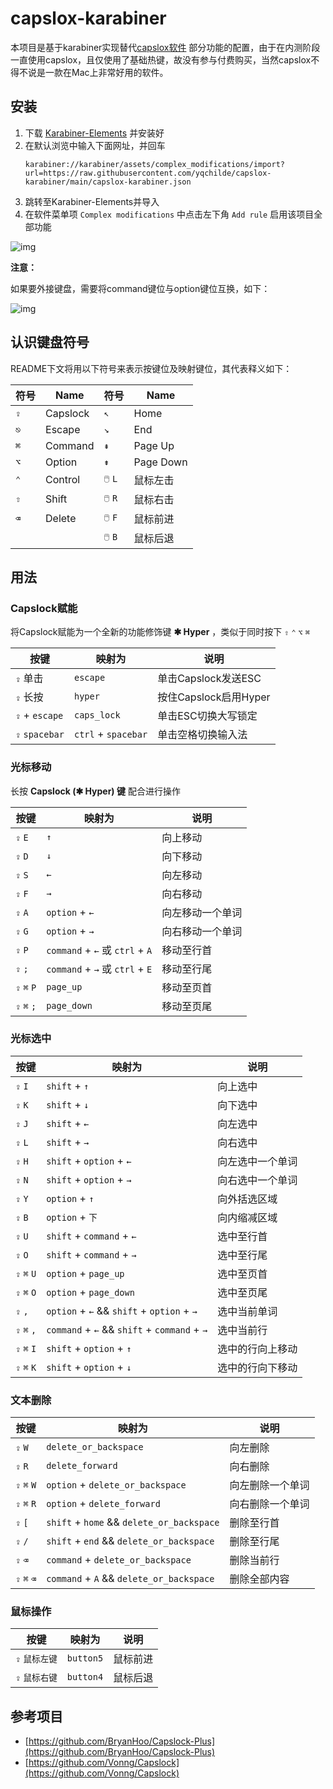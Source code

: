 # capslox-karabiner

本项目是基于karabiner实现替代[capslox软件](https://capslox.com)
部分功能的配置，由于在内测阶段一直使用capslox，且仅使用了基础热键，故没有参与付费购买，当然capslox不得不说是一款在Mac上非常好用的软件。

## 安装

1. 下载 [Karabiner-Elements](https://karabiner-elements.pqrs.org/) 并安装好
2. 在默认浏览中输入下面网址，并回车
    ```shell
    karabiner://karabiner/assets/complex_modifications/import?url=https://raw.githubusercontent.com/yqchilde/capslox-karabiner/main/capslox-karabiner.json
    ```
3. 跳转至Karabiner-Elements并导入
4. 在软件菜单项 `Complex modifications` 中点击左下角 `Add rule` 启用该项目全部功能

![img](https://github.com/yqchilde/capslox-karabiner/blob/main/screenshots/img1.jpeg "效果图1")

**注意：**

如果要外接键盘，需要将command键位与option键位互换，如下：

![img](https://github.com/yqchilde/capslox-karabiner/blob/main/screenshots/img2.jpeg "效果图2")

## 认识键盘符号

README下文将用以下符号来表示按键位及映射键位，其代表释义如下：

| 符号 | Name     | 符号    | Name      |
| ---- | -------- | ------- | --------- |
| `⇪`  | Capslock | `↖`     | Home      |
| `⎋`  | Escape   | `↘`     | End       |
| `⌘`  | Command  | `⇞`     | Page Up   |
| `⌥`  | Option   | `⇟`     | Page Down |
| `⌃`  | Control  | `🖱️` `L` | 鼠标左击  |
| `⇧`  | Shift    | `🖱️` `R` | 鼠标右击  |
| `⌫`  | Delete   | `🖱️` `F` | 鼠标前进  |
|      |          | `🖱️` `B` | 鼠标后退  |

## 用法

### Capslock赋能

将Capslock赋能为一个全新的功能修饰键 **✱ Hyper** ，类似于同时按下 `⇧` `⌃` `⌥` `⌘`

| 按键             | 映射为         | 说明                  |
|----------------|-------------| --------------------- |
| `⇪` 单击         | `escape`    | 单击Capslock发送ESC   |
| `⇪` 长按         | `hyper`     | 按住Capslock启用Hyper |
| `⇪` + `escape` | `caps_lock` | 单击ESC切换大写锁定   |
| `⇪` `spacebar` | `ctrl` + `spacebar` | 单击空格切换输入法    |

### 光标移动

长按 **Capslock (✱ Hyper) 键** 配合进行操作

| 按键    | 映射为                            | 说明       |
| ------- |--------------------------------|----------|
| `⇪` `E` | `↑`                            | 向上移动     |
| `⇪` `D`     | `↓`                            | 向下移动     |
| `⇪` `S`     | `←`                            | 向左移动     |
| `⇪` `F`     | `→`                            | 向右移动     |
| `⇪` `A`     | `option` + `←`                 | 向左移动一个单词 |
| `⇪` `G`     | `option` + `→`                 | 向右移动一个单词 |
| `⇪` `P`     | `command` + `←` 或 `ctrl` + `A` | 移动至行首    |
| `⇪` `;`     | `command` + `→` 或 `ctrl` + `E` | 移动至行尾   |
| `⇪` `⌘` `P` | `page_up`                      | 移动至页首  |
| `⇪` `⌘` `;` | `page_down`                    | 移动至页尾    |

### 光标选中

| 按键 | 映射为                                         | 说明       |
| ---- |---------------------------------------------|----------|
| `⇪` `I`  | `shift` + `↑`                               | 向上选中     |
| `⇪` `K`  | `shift` + `↓`                               | 向下选中     |
| `⇪` `J`  | `shift` + `←`                               | 向左选中     |
| `⇪` `L`  | `shift` + `→`                               | 向右选中     |
| `⇪` `H`  | `shift` + `option` + `←`                    | 向左选中一个单词 |
| `⇪` `N`  | `shift` + `option` + `→`                    | 向右选中一个单词 |
| `⇪` `Y`     | `option` + `↑`                              | 向外括选区域   |
| `⇪` `B`     | `option` + `下`                              | 向内缩减区域   |
| `⇪` `U`  | `shift` + `command` + `←`                   | 选中至行首    |
| `⇪` `O`  | `shift` + `command` + `→`                   | 选中至行尾    |
| `⇪` `⌘` `U` | `option` + `page_up`                        | 选中至页首    |
| `⇪` `⌘` `O` | `option` + `page_down`                      | 选中至页尾    |
| `⇪` `,` | `option` + `←` && `shift` + `option` + `→`  | 选中当前单词   |
| `⇪` `⌘` `,` | `command` + `←` && `shift` + `command` + `→` | 选中当前行 |
| `⇪` `⌘` `I` | `shift` + `option` + `↑`                    | 选中的行向上移动 |
| `⇪` `⌘` `K` | `shift` + `option` + `↓`                    | 选中的行向下移动 |

### 文本删除

| 按键          | 映射为                                     | 说明     |
|-------------|-----------------------------------------| -------- |
| `⇪` `W`     | `delete_or_backspace`                   | 向左删除 |
| `⇪` `R`     | `delete_forward`                        | 向右删除 |
| `⇪` `⌘` `W` | `option` + `delete_or_backspace`        | 向左删除一个单词 |
| `⇪` `⌘` `R` | `option` + `delete_forward`             | 向右删除一个单词 |
| `⇪` `[`     | `shift` + `home` && `delete_or_backspace` | 删除至行首 |
| `⇪` `/`     | `shift` + `end` && `delete_or_backspace` | 删除至行尾 |
| `⇪` `⌫`     | `command` + `delete_or_backspace`       | 删除当前行 |
| `⇪` `⌘` `⌫` | `command` + `A` && `delete_or_backspace` | 删除全部内容 |

### 鼠标操作

| 按键         | 映射为       | 说明     |
|------------|-----------| -------- |
| `⇪` `鼠标左键` | `button5` | 鼠标前进 |
| `⇪` `鼠标右键` | `button4` | 鼠标后退 |

## 参考项目

- [https://github.com/BryanHoo/Capslock-Plus](https://github.com/BryanHoo/Capslock-Plus)
- [https://github.com/Vonng/Capslock](https://github.com/Vonng/Capslock)